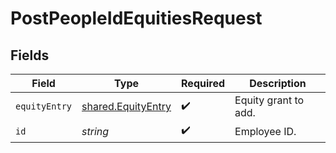 # PostPeopleIdEquitiesRequest


## Fields

| Field                                                           | Type                                                            | Required                                                        | Description                                                     |
| --------------------------------------------------------------- | --------------------------------------------------------------- | --------------------------------------------------------------- | --------------------------------------------------------------- |
| `equityEntry`                                                   | [shared.EquityEntry](../../../sdk/models/shared/equityentry.md) | :heavy_check_mark:                                              | Equity grant to add.                                            |
| `id`                                                            | *string*                                                        | :heavy_check_mark:                                              | Employee ID.                                                    |